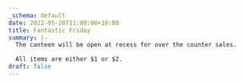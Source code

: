 ```yaml
---
_schema: default
date: 2022-05-20T11:00:00+10:00
title: Fantastic Friday
summary: |-
  The canteen will be open at recess for over the counter sales.

  All items are either $1 or $2.
draft: false
---
```


